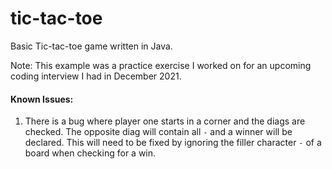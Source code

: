 # tic-tac-toe

Basic Tic-tac-toe game written in Java.

Note: This example was a practice exercise I worked on for an upcoming coding interview I had in December 2021.

#### Known Issues:
1. There is a bug where player one starts in a corner and the diags are checked. 
   The opposite diag will contain all `-` and a winner will be declared. 
   This will need to be fixed by ignoring the filler character `-` of a board when checking for a win.
